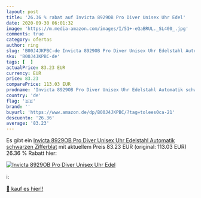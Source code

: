 ```yaml
---
layout: post
title: '26.36 % rabat auf Invicta 8929OB Pro Diver Unisex Uhr Edel'
date: 2020-09-30 06:01:32
image: 'https://m.media-amazon.com/images/I/51+-eQaBRUL._SL400_.jpg'
comments: true
category: ofertas
author: ring
slug: 'B00J4JKPBC-de Invicta 8929OB Pro Diver Unisex Uhr Edelstahl Automatik...'
sku: 'B00J4JKPBC-de'
tags: [  ]
actualPrice: 83.23 EUR
currency: EUR
price: 83.23
comparePrice: 113.03 EUR
prodname: 'Invicta 8929OB Pro Diver Unisex Uhr Edelstahl Automatik schwarzen Zifferblat'
country: 'de'
flag: '🇩🇪'
brand: ''
buyurl: 'https://www.amazon.de/dp/B00J4JKPBC/?tag=tolees0ca-21'
descuento: '26.36'
average: '83.23'
---
```


Es gibt ein [Invicta 8929OB Pro Diver Unisex Uhr Edelstahl Automatik schwarzen Zifferblat](https://www.amazon.de/dp/B00J4JKPBC/?tag=tolees0ca-21) mit aktuellem Preis 83.23 EUR (original: 113.03 EUR) 26.36 % Rabatt hier:

[![Invicta 8929OB Pro Diver Unisex Uhr Edel](https://m.media-amazon.com/images/I/51+-eQaBRUL._SL400_.jpg)](https://www.amazon.de/dp/B00J4JKPBC/?tag=tolees0ca-21)

ℹ️:


[🛒 kauf es hier!!](https://www.amazon.de/dp/B00J4JKPBC/?tag=tolees0ca-21)
